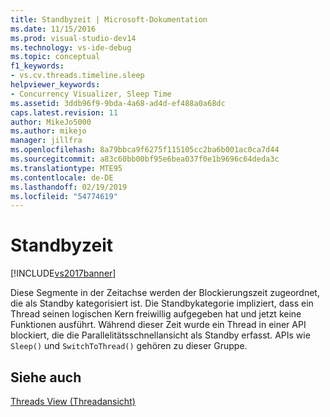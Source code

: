```yaml
---
title: Standbyzeit | Microsoft-Dokumentation
ms.date: 11/15/2016
ms.prod: visual-studio-dev14
ms.technology: vs-ide-debug
ms.topic: conceptual
f1_keywords:
- vs.cv.threads.timeline.sleep
helpviewer_keywords:
- Concurrency Visualizer, Sleep Time
ms.assetid: 3ddb96f9-9bda-4a68-ad4d-ef488a0a68dc
caps.latest.revision: 11
author: MikeJo5000
ms.author: mikejo
manager: jillfra
ms.openlocfilehash: 8a79bbca9f6275f115105cc2ba6b001ac0ca7d44
ms.sourcegitcommit: a83c60bb00bf95e6bea037f0e1b9696c64deda3c
ms.translationtype: MTE95
ms.contentlocale: de-DE
ms.lasthandoff: 02/19/2019
ms.locfileid: "54774619"
---
```

# <a name="sleep-time"></a>Standbyzeit
[!INCLUDE[vs2017banner](../includes/vs2017banner.md)]

Diese Segmente in der Zeitachse werden der Blockierungszeit zugeordnet, die als Standby kategorisiert ist. Die Standbykategorie impliziert, dass ein Thread seinen logischen Kern freiwillig aufgegeben hat und jetzt keine Funktionen ausführt. Während dieser Zeit wurde ein Thread in einer API blockiert, die die Parallelitätsschnellansicht als Standby erfasst. APIs wie `Sleep()` und `SwitchToThread()` gehören zu dieser Gruppe.  
  
## <a name="see-also"></a>Siehe auch  
 [Threads View (Threadansicht)](../profiling/threads-view-parallel-performance.md)
